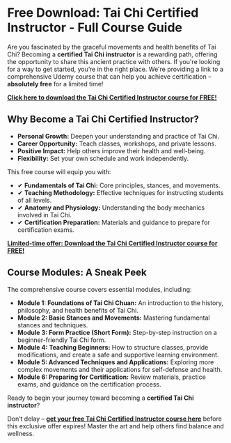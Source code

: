 # Free Download: Tai Chi Certified Instructor - Full Course Guide

Are you fascinated by the graceful movements and health benefits of Tai Chi? Becoming a **certified Tai Chi instructor** is a rewarding path, offering the opportunity to share this ancient practice with others. If you're looking for a way to get started, you’re in the right place. We're providing a link to a comprehensive Udemy course that can help you achieve certification – **absolutely free** for a limited time!

[**Click here to download the Tai Chi Certified Instructor course for FREE!**](https://udemywork.com/tai-chi-certified-instructor)

## Why Become a Tai Chi Certified Instructor?

*   **Personal Growth:** Deepen your understanding and practice of Tai Chi.
*   **Career Opportunity:** Teach classes, workshops, and private lessons.
*   **Positive Impact:** Help others improve their health and well-being.
*   **Flexibility:** Set your own schedule and work independently.

This free course will equip you with:

*   ✔ **Fundamentals of Tai Chi:** Core principles, stances, and movements.
*   ✔ **Teaching Methodology:** Effective techniques for instructing students of all levels.
*   ✔ **Anatomy and Physiology:** Understanding the body mechanics involved in Tai Chi.
*   ✔ **Certification Preparation:** Materials and guidance to prepare for certification exams.

[**Limited-time offer: Download the Tai Chi Certified Instructor course for FREE!**](https://udemywork.com/tai-chi-certified-instructor)

## Course Modules: A Sneak Peek

The comprehensive course covers essential modules, including:

*   **Module 1: Foundations of Tai Chi Chuan:** An introduction to the history, philosophy, and health benefits of Tai Chi.
*   **Module 2: Basic Stances and Movements:** Mastering fundamental stances and techniques.
*   **Module 3: Form Practice (Short Form):** Step-by-step instruction on a beginner-friendly Tai Chi form.
*   **Module 4: Teaching Beginners:** How to structure classes, provide modifications, and create a safe and supportive learning environment.
*   **Module 5: Advanced Techniques and Applications:** Exploring more complex movements and their applications for self-defense and health.
*   **Module 6: Preparing for Certification:** Review materials, practice exams, and guidance on the certification process.

Ready to begin your journey toward becoming a **certified Tai Chi instructor**?

Don’t delay – **[get your free Tai Chi Certified Instructor course here](https://udemywork.com/tai-chi-certified-instructor)** before this exclusive offer expires! Master the art and help others find balance and wellness.
